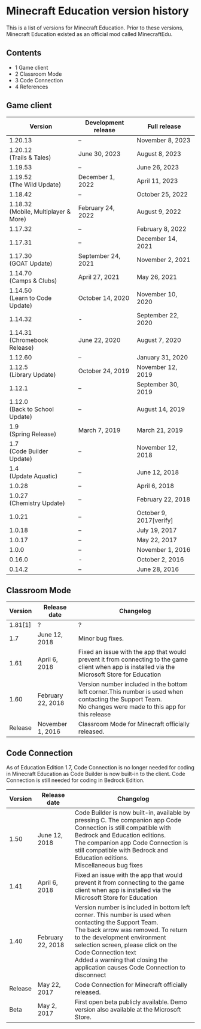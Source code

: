 # Minecraft Education version history
This is a list of versions for Minecraft Education. Prior to these versions, Minecraft Education existed as an official mod called MinecraftEdu.

## Contents
- 1 Game client
- 2 Classroom Mode
- 3 Code Connection
- 4 References

## Game client
| Version                                  | Development release | Full release            |
|------------------------------------------|---------------------|-------------------------|
| 1.20.13                                  | –                   | November 8, 2023        |
| 1.20.12<br/>(Trails & Tales)             | June 30, 2023       | August 8, 2023          |
| 1.19.53                                  | –                   | June 26, 2023           |
| 1.19.52<br/>(The Wild Update)            | December 1, 2022    | April 11, 2023          |
| 1.18.42                                  | –                   | October 25, 2022        |
| 1.18.32<br/>(Mobile, Multiplayer & More) | February 24, 2022   | August 9, 2022          |
| 1.17.32                                  | –                   | February 8, 2022        |
| 1.17.31                                  | –                   | December 14, 2021       |
| 1.17.30<br/>(GOAT Update)                | September 24, 2021  | November 2, 2021        |
| 1.14.70<br/>(Camps & Clubs)              | April 27, 2021      | May 26, 2021            |
| 1.14.50<br/>(Learn to Code Update)       | October 14, 2020    | November 10, 2020       |
| 1.14.32                                  | -                   | September 22, 2020      |
| 1.14.31<br/>(Chromebook Release)         | June 22, 2020       | August 7, 2020          |
| 1.12.60                                  | –                   | January 31, 2020        |
| 1.12.5<br/>(Library Update)              | October 24, 2019    | November 12, 2019       |
| 1.12.1                                   | –                   | September 30, 2019      |
| 1.12.0<br/>(Back to School Update)       | –                   | August 14, 2019         |
| 1.9<br/>(Spring Release)                 | March 7, 2019       | March 21, 2019          |
| 1.7<br/>(Code Builder Update)            | –                   | November 12, 2018       |
| 1.4<br/>(Update Aquatic)                 | –                   | June 12, 2018           |
| 1.0.28                                   | –                   | April 6, 2018           |
| 1.0.27<br/>(Chemistry Update)            | –                   | February 22, 2018       |
| 1.0.21                                   | –                   | October 9, 2017[verify] |
| 1.0.18                                   | –                   | July 19, 2017           |
| 1.0.17                                   | –                   | May 22, 2017            |
| 1.0.0                                    | –                   | November 1, 2016        |
| 0.16.0                                   | -                   | October 2, 2016         |
| 0.14.2                                   | –                   | June 28, 2016           |

## Classroom Mode
| Version | Release date      | Changelog                                                                                                                                                          |
|---------|-------------------|--------------------------------------------------------------------------------------------------------------------------------------------------------------------|
| 1.81[1] | ?                 | ?                                                                                                                                                                  |
| 1.7     | June 12, 2018     | Minor bug fixes.<br/>                                                                                                                                              |
| 1.61    | April 6, 2018     | Fixed an issue with the app that would prevent it from connecting to the game client when app is installed via the Microsoft Store for Education<br/>              |
| 1.60    | February 22, 2018 | Version number included in the bottom left corner.This number is used when contacting the Support Team.<br/>No changes were made to this app for this release<br/> |
| Release | November 1, 2016  | Classroom Mode for Minecraft officially released.<br/>                                                                                                             |

## Code Connection
As of Education Edition 1.7, Code Connection is no longer needed for coding in Minecraft Education as Code Builder is now built-in to the client. Code Connection is still needed for coding in Bedrock Edition.

| Version | Release date      | Changelog                                                                                                                                                                                                                                                                                                                              |
|---------|-------------------|----------------------------------------------------------------------------------------------------------------------------------------------------------------------------------------------------------------------------------------------------------------------------------------------------------------------------------------|
| 1.50    | June 12, 2018     | Code Builder is now built-in, available by pressing C. The companion app Code Connection is still compatible with Bedrock and Education editions.<br/>The companion app Code Connection is still compatible with Bedrock and Education editions.<br/>Miscellaneous bug fixes<br/>                                                      |
| 1.41    | April 6, 2018     | Fixed an issue with the app that would prevent it from connecting to the game client when app is installed via the Microsoft Store for Education<br/>                                                                                                                                                                                  |
| 1.40    | February 22, 2018 | Version number is included in bottom left corner. This number is used when contacting the Support Team.<br/>The back arrow was removed. To return to the development environment selection screen, please click on the Code Connection text<br/>Added a warning that closing the application causes Code Connection to disconnect<br/> |
| Release | May 22, 2017      | Code Connection for Minecraft officially released.<br/>                                                                                                                                                                                                                                                                                |
| Beta    | May 2, 2017       | First open beta publicly available. Demo version also available at the Microsoft Store.<br/>                                                                                                                                                                                                                                           |

